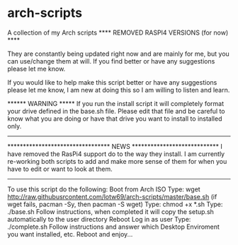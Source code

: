 # arch-scripts
A collection of my Arch scripts  **** REMOVED RASPI4 VERSIONS (for now) ****

They are constantly being updated right now and are mainly for me, but you can use/change them at will.  If you find better or have any suggestions please let me know.

If you would like to help make this script better or have any suggestions please let me know, I am new at doing this so I am willing to listen and learn.

****** WARNING *****
If you run the install script it will completely format your drive defined in the base.sh file.  Please edit that file and be careful to know what you are doing or have that drive you want to install to installed only.
***************************************************************************************************************************

********************************* NEWS ****************************
I have removed the RasPi4 support do to the way they install.
I am currently re-working both scripts to add and make more sense of them for when you have to edit or want to look at them.
*******************************************************************

To use this script do the following:
Boot from Arch ISO
Type: wget http://raw.githubusrcontent.com/lotw69/arch-scripts/master/base.sh  (if wget fails, pacman -Sy, then pacman -S wget)
Type: chmod +x *.sh
Type: ./base.sh
Follow instructions, when completed it will copy the setup.sh automatically to the user directory
Reboot
Log in as user
Type: ./complete.sh
Follow instructions and answer which Desktop Enviroment you want installed, etc.
Reboot and enjoy...
